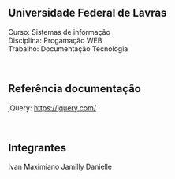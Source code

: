 ## Universidade Federal de Lavras
Curso: Sistemas de informação <br>
Disciplina: Progamação WEB <br>
Trabalho: Documentação Tecnologia <br>

<br>

## Referência documentação
jQuery: https://jquery.com/ <br>

<br>

## Integrantes
Ivan Maximiano
Jamilly Danielle
